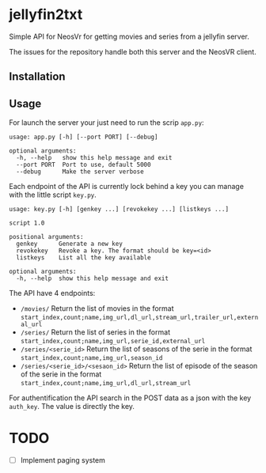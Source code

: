 # jellyfin2txt

Simple API for NeosVr for getting movies and series from a jellyfin server.

The issues for the repository handle both this server and the NeosVR client.

## Installation

## Usage

For launch the server your just need to run the scrip `app.py`:

```
usage: app.py [-h] [--port PORT] [--debug]

optional arguments:
  -h, --help   show this help message and exit
  --port PORT  Port to use, default 5000
  --debug      Make the server verbose
```

Each endpoint of the API is currently lock behind a key you can manage with
the little script `key.py`.

```
usage: key.py [-h] [genkey ...] [revokekey ...] [listkeys ...]

script 1.0

positional arguments:
  genkey      Generate a new key
  revokekey   Revoke a key. The format should be key=<id>
  listkeys    List all the key available

optional arguments:
  -h, --help  show this help message and exit
```

The API have 4 endpoints:

* `/movies/` Return the list of movies in the format `start_index,count;name,img_url,dl_url,stream_url,trailer_url,external_url`
* `/series/` Return the list of series in the format `start_index,count;name,img_url,serie_id,external_url`
* `/series/<serie_id>` Return the list of seasons of the serie in the format `start_index,count;name,img_url,season_id`
* `/series/<serie_id>/<sesaon_id>` Return the list of episode of the season of the serie in the format
  `start_index,count;name,img_url,dl_url,stream_url`

For authentification the API search in the POST data as a json with the key `auth_key`. The value is
directly the key.
 
# TODO

* [ ] Implement paging system
